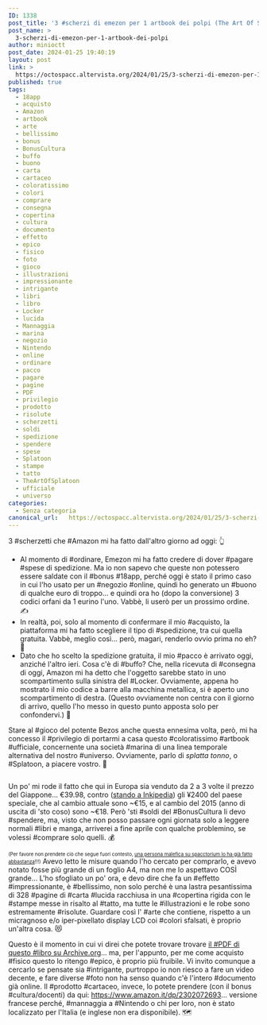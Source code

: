 ```yaml
---
ID: 1338
post_title: '3 #scherzi di emezon per 1 artbook dei polpi (The Art Of Splatoon)'
post_name: >
  3-scherzi-di-emezon-per-1-artbook-dei-polpi
author: minioctt
post_date: 2024-01-25 19:40:19
layout: post
link: >
  https://octospacc.altervista.org/2024/01/25/3-scherzi-di-emezon-per-1-artbook-dei-polpi/
published: true
tags:
  - 18app
  - acquisto
  - Amazon
  - artbook
  - arte
  - bellissimo
  - bonus
  - BonusCultura
  - buffo
  - buono
  - carta
  - cartaceo
  - coloratissimo
  - colori
  - comprare
  - consegna
  - copertina
  - cultura
  - documento
  - effetto
  - epico
  - fisico
  - foto
  - gioco
  - illustrazioni
  - impressionante
  - intrigante
  - libri
  - libro
  - Locker
  - lucida
  - Mannaggia
  - marina
  - negozio
  - Nintendo
  - online
  - ordinare
  - pacco
  - pagare
  - pagine
  - PDF
  - privilegio
  - prodotto
  - risolute
  - scherzetti
  - soldi
  - spedizione
  - spendere
  - spese
  - Splatoon
  - stampe
  - tatto
  - TheArtOfSplatoon
  - ufficiale
  - universo
categories:
  - Senza categoria
canonical_url:   https://octospacc.altervista.org/2024/01/25/3-scherzi-di-emezon-per-1-artbook-dei-polpi/
---
```

<!-- wp:paragraph -->
<p>3 #scherzetti che #Amazon mi ha fatto dall'altro giorno ad oggi: 👆️</p>
<!-- /wp:paragraph -->

<!-- wp:list -->
<ul><!-- wp:list-item -->
<li>Al momento di #ordinare, Emezon mi ha fatto credere di dover #pagare #spese di spedizione. Ma io non sapevo che queste non potessero essere saldate con il #bonus #18app, perché oggi è stato il primo caso in cui l'ho usato per un #negozio #online, quindi ho generato un #buono di qualche euro di troppo... e quindi ora ho (dopo la conversione) 3 codici orfani da 1 eurino l'uno. Vabbè, li userò per un prossimo ordine. ✍️</li>
<!-- /wp:list-item -->

<!-- wp:list-item -->
<li>In realtà, poi, solo al momento di confermare il mio #acquisto, la piattaforma mi ha fatto scegliere il tipo di #spedizione, tra cui quella gratuita. Vabbè, meglio così... però, magari, renderlo ovvio prima no eh? 🥴️</li>
<!-- /wp:list-item -->

<!-- wp:list-item -->
<li>Dato che ho scelto la spedizione gratuita, il mio #pacco è arrivato oggi, anziché l'altro ieri. Cosa c'è di #buffo? Che, nella ricevuta di #consegna di oggi, Amazon mi ha detto che l'oggetto sarebbe stato in uno scompartimento sulla sinistra del #Locker. Ovviamente, appena ho mostrato il mio codice a barre alla macchina metallica, si è aperto uno scompartimento di destra. (Questo ovviamente non centra con il giorno di arrivo, quello l'ho messo in questo punto apposta solo per confondervi.) 🧨️</li>
<!-- /wp:list-item --></ul>
<!-- /wp:list -->

<!-- wp:paragraph -->
<p>Stare al #gioco del potente Bezos anche questa ennesima volta, però, mi ha concesso il #privilegio di portarmi a casa questo #coloratissimo #artbook #ufficiale, concernente una società #marina di una linea temporale alternativa del nostro #universo. Ovviamente, parlo di <em>splatta tonno</em>, o #Splatoon, a piacere vostro. 🦑️</p>
<!-- /wp:paragraph -->

<!-- wp:paragraph -->
<p></p>
<!-- /wp:paragraph -->

<!-- wp:image {"id":1342,"sizeSlug":"large","linkDestination":"none"} -->
<figure class="wp-block-image size-large"><img src="{{site.cdnurl}}/assets/uploads/2024/01/img_2024-01-25-18-32-53-9479102380879881799815-960x1280.jpg" alt="" class="wp-image-1342"/></figure>
<!-- /wp:image -->

<!-- wp:paragraph -->
<p></p>
<!-- /wp:paragraph -->

<!-- wp:paragraph -->
<p>Un po' mi rode il fatto che qui in Europa sia venduto da 2 a 3 volte il prezzo del Giappone... €39.98, contro (<a href="https://splatoonwiki.org/wiki/The_Art_of_Splatoon">stando a Inkipedia</a>) gli ¥2400 del paese speciale, che al cambio attuale sono ~€15, e al cambio del 2015 (anno di uscita di 'sto coso) sono ~€18. Però 'sti #soldi del #BonusCultura li devo #spendere, ma, visto che non posso passare ogni giornata solo a leggere normali #libri e manga, arriverei a fine aprile con qualche problemino, se volessi #comprare solo quelli. 💰️</p>
<!-- /wp:paragraph -->

<!-- wp:paragraph -->
<p><sub><sup>(Per favore non prendete ciò che segue fuori contesto, <a href="https://matrix.to/#/!vwmDGYVJvlMFABfAUc:matrix.org/$jlxxdOPP_Q9tpXilWAIeA5Rle6CG-j49n2VwqWBmEF8">una persona malefica su spacctorium lo ha già fatto abbastanza</a>!!!)</sup></sub> Avevo letto le misure quando l'ho cercato per comprarlo, e avevo notato fosse più grande di un foglio A4, ma non me lo aspettavo COSÌ grande... L'ho sfogliato un po' ora, e devo dire che fa un #effetto #impressionante, è #bellissimo, non solo perché è una lastra pesantissima di 328 #pagine di #carta #lucida racchiusa in una #copertina rigida con le #stampe messe in risalto al #tatto, ma tutte le #illustrazioni e le robe sono estremamente #risolute. Guardare così l' #arte che contiene, rispetto a un micragnoso e/o iper-pixellato display LCD coi #colori sfalsati, è proprio un'altra cosa. 😻️</p>
<!-- /wp:paragraph -->

<!-- wp:paragraph -->
<p>Questo è il momento in cui vi direi che potete trovare trovare <a href="https://archive.org/details/theartofsplatoon_201911">il #PDF di questo #libro su Archive.org</a>... ma, per l'appunto, per me come acquisto #fisico questo lo ritengo #epico, è proprio più fruibile. Vi invito comunque a cercarlo se pensate sia #intrigante, purtroppo io non riesco a fare un video decente, e fare diverse #foto non ha senso quando c'è l'intero #documento già online. Il #prodotto #cartaceo, invece, lo potete prendere (con il bonus #cultura/docenti) da qui: <a href="https://www.amazon.it/dp/2302072693">https://www.amazon.it/dp/2302072693</a>... versione francese perché, #mannaggia a #Nintendo o chi per loro, non è stato localizzato per l'Italia (e inglese non era disponibile). 🗺️</p>
<!-- /wp:paragraph -->